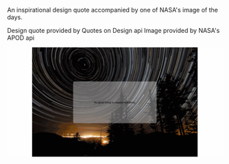 An inspirational design quote accompanied by one of NASA's image of the days.

Design quote provided by Quotes on Design api
Image provided by NASA's APOD api

![](inspiration-otd.gif)
